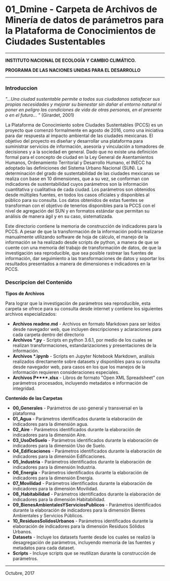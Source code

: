# 01_Dmine - Carpeta de Archivos de Minería de datos de parámetros para la Plataforma de Conocimientos de Ciudades Sustentables
----------
**INSTITUTO NACIONAL DE ECOLOGÍA Y CAMBIO CLIMÁTICO.**

**PROGRAMA DE LAS NACIONES UNIDAS PARA EL DESARROLLO**

----------


### Introduccion

*"…Una ciudad sustentable permite a todos sus ciudadanos satisfacer sus propias necesidades y mejorar su bienestar sin dañar el entorno natural ni poner en peligro las condiciones de vida de otras personas, en el presente o en el futuro… "* (Girardet, 2001)

La Plataforma de Conocimiento sobre Ciudades Sustentables (PCCS) es un proyecto que comenzó formalmente en agosto de 2016, como una iniciativa para dar respuesta al impacto ambiental de las ciudades mexicanas. El objetivo del proyecto es diseñar y desarrollar una plataforma para suministrar servicios de información, asesoría y vinculación a tomadores de decisiones y a la sociedad en general. Dado que no existe una definición formal para el concepto de ciudad en la Ley General de Asentamientos Humanos, Ordenamiento Territorial y Desarrollo Humano, el INECC ha adoptado las definiciones del Sistema Urbano Nacional (SUN). La determinación del grado de sustentabilidad de las ciudades mexicanas se realiza con base en 10 dimensiones, que a su vez, se conforman con indicadores de sustentabilidad cuyos parámetros son la información cuantitativa y cualitativa de cada ciudad. Los parámetros son obtenidos desde múltiples fuentes, en todos los casos oficiales y disponibles al público para su consulta. Los datos obtenidos de estas fuentes se transforman con el objetivo de tenerlos disponibles para la PCCS con el nivel de agregación del SUN y en formatos estándar que permitan su análisis de manera ágil y en su caso, sistematizada.

Este directorio contiene la memoria de construcción de indicadores para la PCCS. A pesar de que la transformación de la información podría realizarse manualmente utilizando software de hoja de cálculo, el manejo de la información se ha realizado desde scripts de python, a manera de que se cuente con una memoria del trabajo de transformación de datos, de que la investigación sea reproducible, que sea posible rastrear las fuentes de información, dar seguimiento a las transformaciones de datos y soportar los resultados presentados a manera de dimensiones e indicadores en la PCCS. 

### Descripcion del Contenido
**Tipos de Archivos**

Para lograr que la investigación de parámetros sea reproducible, esta carpeta se ofrece para su consulta desde internet y contiene los siguientes archivos especializados:

- **Archivos readme.md** - Archivos en formato Markdown para ser leídos desde navegador web, que incluyen descripciones y aclaraciones para cada carpeta  dentro del directorio
- **Archivos \*.py** - Scripts en python 3.6.1, por medio de los cuales se realizan transformaciones, estandarizaciones y presentaciones de la información.
- **Archivos \*.ipynb** - Scripts en Jupyter Notebook Markdown, análisis realizados directamente sobre datasets y disponibles para su consulta desde navegador web, para casos en los que los manejos de la información requieren consideraciones especiales.
- __Archivos P****.xlsx__ - Libros de formato "Open XML Spreadsheet" con parámetros procesados, incluyendo metadatos e información de integridad.

**Contenido de las Carpetas**

- **00_Generales** - Parámetros de uso general y transversal en la plataforma
- **01_Agua** - Parámetros identificados durante la elaboración de indicadores para la dimensión agua.
- **02_Aire** - Parámetros identificados durante la elaboración de indicadores para la dimensión Aire.
- **03_UsoDeSuelo** - Parámetros identificados durante la elaboración de indicadores para la dimensión Uso de Suelo. 
- **04_Edificaciones** - Parámetros identificados durante la elaboración de indicadores para la dimensión Edificaciones.
- **05_Industria** - Parámetros identificados durante la elaboración de indicadores para la dimensión Industria.
- **06_Energia** - Parámetros identificados durante la elaboración de indicadores para la dimensión Energía.
- **07_Movilidad** - Parámetros identificados durante la elaboración de indicadores para la dimensión Movilidad.
- **08_Habitabilidad** - Parámetros identificados durante la elaboración de indicadores para la dimensión Habitabilidad.
- **09_BienesAmbientalesYServiciosPublicos** - Parámetros identificados durante la elaboración de indicadores para la dimensión Bienes Ambientales y Servicios Públicos.
- **10_ResiduosSolidosUrbanos** - Parámetros identificados durante la elaboración de indicadores para la dimensión Residuos Sólidos Urbanos.
- **Datasets** - Incluye los datasets fuente desde los cuales se realizó la desagregación de parámetros, incluyendo memoria de las fuentes y metadatos para cada dataset.
- **Scripts** - Incluye scripts que se reutilizan durante la construcción de parámetros.

----------

Octubre, 2017

